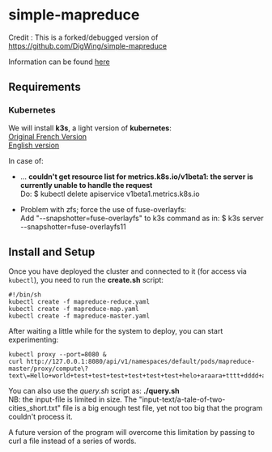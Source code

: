 # simple-mapreduce

Credit :
This is a forked/debugged version of https://github.com/DigWing/simple-mapreduce

Information can be found [here](https://medium.com/digitalwing/development-of-a-distributed-computing-system-based-on-mapreduce-and-kubernetes-837fc7f112f9)


## Requirements

### Kubernetes

We will install **k3s**, a light version of **kubernetes**:  
[Original French Version](https://www.invivoo.com/k3s-kubernetes-enfin-ultra-simpl-leger-devoxx/)  
[English version](https://www-invivoo-com.translate.goog/k3s-kubernetes-enfin-ultra-simpl-leger-devoxx/?_x_tr_sl=auto&_x_tr_tl=en&_x_tr_hl=en-US&_x_tr_pto=wapp)

In case of: 
* ... **couldn't get resource list for metrics.k8s.io/v1beta1: the server is currently unable to handle the request**  
Do: $ kubectl delete apiservice v1beta1.metrics.k8s.io

* Problem with zfs; force the use of fuse-overlayfs:  
Add "--snapshotter=fuse-overlayfs" to k3s command as in: $ k3s server --snapshotter=fuse-overlayfs11

## Install and Setup

Once you have deployed the cluster and connected to it (for access via `kubectl`), you need to run 
the **create.sh** script:
```
#!/bin/sh
kubectl create -f mapreduce-reduce.yaml
kubectl create -f mapreduce-map.yaml
kubectl create -f mapreduce-master.yaml
```

After waiting a little while for the system to deploy, you can start experimenting:

```
kubectl proxy --port=8080 &
curl http://127.0.0.1:8080/api/v1/namespaces/default/pods/mapreduce-master/proxy/compute\?text\=Hello+world+test+test+test+test+test+test+helo+araara+tttt+dddd+araara+test+hello+hi+ih+ih+ih+hi
```

You can also use the *query.sh* script as: **./query.sh <input-file>**  
NB: the input-file is limited in size. The "input-text/a-tale-of-two-cities_short.txt" file
is a big enough test file, yet not too big that the program couldn't process it.

A future version of the program will overcome this limitation by passing to curl a file instead of a series of words.
